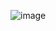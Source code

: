 ![image](https://user-images.githubusercontent.com/2145211/51567469-43d3e080-1e65-11e9-9d20-0bea78650bc8.png)
